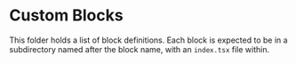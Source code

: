# Custom Blocks

This folder holds a list of block definitions. Each block is expected to be in a subdirectory named after the block name, with an `index.tsx` file within.
